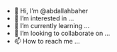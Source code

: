 - 👋 Hi, I’m @abdallahbaher
- 👀 I’m interested in ...
- 🌱 I’m currently learning ...
- 💞️ I’m looking to collaborate on ...
- 📫 How to reach me ...

<!---
abdallahbaher/abdallahbaher is a ✨ special ✨ repository because its `README.md` (this file) appears on your GitHub profile.
You can click the Preview link to take a look at your changes.
--->
